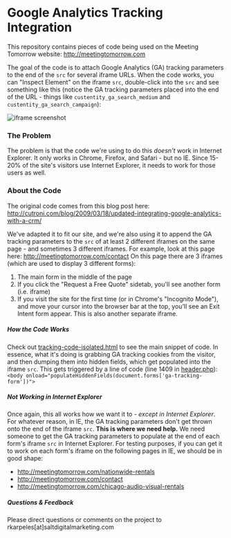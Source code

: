 # Google Analytics Tracking Integration

This repository contains pieces of code being used on the Meeting Tomorrow website: http://meetingtomorrow.com

The goal of the code is to attach Google Analytics (GA) tracking parameters to the end of the `src` for several iframe URLs. When the code works, you can "Inspect Element" on the iframe `src`, double-click into the `src` and see something like this (notice the GA tracking parameters placed into the end of the URL - things like `custentity_ga_search_medium` and `custentity_ga_search_campaign`):

![iframe screenshot](http://s17.postimg.org/q2w0gc7fz/iframe_screenshot.png)

### The Problem

The problem is that the code we're using to do this *doesn't* work in Internet Explorer. It only works in Chrome, Firefox, and Safari - but no IE. Since 15-20% of the site's visitors use Internet Explorer, it needs to work for those users as well.

### About the Code

The original code comes from this blog post here: http://cutroni.com/blog/2009/03/18/updated-integrating-google-analytics-with-a-crm/

We've adapted it to fit our site, and we're also using it to append the GA tracking parameters to the `src` of at least 2 different iframes on the same page - and sometimes 3 different iframes. For example, look at this page here: http://meetingtomorrow.com/contact On this page there are 3 iframes (which are used to display 3 different forms):

1. The main form in the middle of the page
2. If you click the "Request a Free Quote" sidetab, you'll see another form (i.e. iframe)
3. If you visit the site for the first time (or in Chrome's "Incognito Mode"), and move your cursor into the browser bar at the top, you'll see an Exit Intent form appear. This is also another separate iframe.

##### How the Code Works
Check out [tracking-code-isolated.html](https://github.com/saltmktg/mt-ga-tracking/blob/master/tracking-code-isolated.html) to see the main snippet of code. In essence, what it's doing is grabbing GA tracking cookies from the visitor, and then dumping them into hidden fields, which get populated into the iframe `src`. This gets triggered by a line of code (line 1409 in [header.php](https://github.com/saltmktg/mt-ga-tracking/blob/master/header.php)): ```<body onload="populateHiddenFields(document.forms['ga-tracking-form'])">```

##### Not Working in Internet Explorer

Once again, this all works how we want it to - *except in Internet Explorer*. For whatever reason, in IE, the GA tracking parameters don't get thrown onto the end of the iframe `src`. **This is where we need help.** We need someone to get the GA tracking parameters to populate at the end of each form's iframe `src` in Internet Explorer. For testing purposes, if you can get it to work on each form's iframe on the following pages in IE, we should be in good shape:

- http://meetingtomorrow.com/nationwide-rentals
- http://meetingtomorrow.com/contact
- http://meetingtomorrow.com/chicago-audio-visual-rentals

##### Questions & Feedback

Please direct questions or comments on the project to rkarpeles[at]saltdigitalmarketing.com